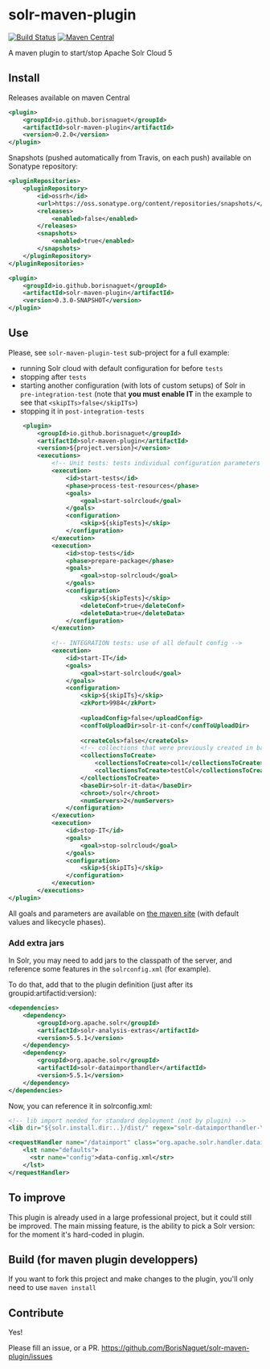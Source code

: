 # solr-maven-plugin

[![Build Status](https://travis-ci.org/BorisNaguet/solr-maven-plugin.svg?branch=master)](https://travis-ci.org/BorisNaguet/solr-maven-plugin) [![Maven Central](https://maven-badges.herokuapp.com/maven-central/io.github.borisnaguet/solr-maven-plugin/badge.svg)](https://maven-badges.herokuapp.com/maven-central/io.github.borisnaguet/solr-maven-plugin)

A maven plugin to start/stop Apache Solr Cloud 5

## Install
Releases available on maven Central
```xml
<plugin>
    <groupId>io.github.borisnaguet</groupId>
    <artifactId>solr-maven-plugin</artifactId>
    <version>0.2.0</version>
</plugin>
```

Snapshots (pushed automatically from Travis, on each push) available on Sonatype repository:
```xml
<pluginRepositories>
	<pluginRepository>
		<id>ossrh</id>
		<url>https://oss.sonatype.org/content/repositories/snapshots/</url>
		<releases>
			<enabled>false</enabled>
		</releases>
		<snapshots>
			<enabled>true</enabled>
		</snapshots>
	</pluginRepository>
</pluginRepositories>
```
```xml
<plugin>
    <groupId>io.github.borisnaguet</groupId>
    <artifactId>solr-maven-plugin</artifactId>
    <version>0.3.0-SNAPSHOT</version>
</plugin>
```

## Use
Please, see `solr-maven-plugin-test` sub-project for a full example:
* running Solr cloud with default configuration for before `tests`
* stopping after `tests`
* starting another configuration (with lots of custom setups) of Solr in `pre-integration-test` (note that **you must enable IT** in the example to see that `<skipITs>false</skipITs>`)
* stopping it in `post-integration-tests`

```xml
	<plugin>
		<groupId>io.github.borisnaguet</groupId>
		<artifactId>solr-maven-plugin</artifactId>
		<version>${project.version}</version>
		<executions>
			<!-- Unit tests: tests individual configuration parameters -->
			<execution>
				<id>start-tests</id>
				<phase>process-test-resources</phase>
				<goals>
					<goal>start-solrcloud</goal>
				</goals>
				<configuration>
					<skip>${skipTests}</skip>
				</configuration>
			</execution>
			<execution>
				<id>stop-tests</id>
				<phase>prepare-package</phase>
				<goals>
					<goal>stop-solrcloud</goal>
				</goals>
				<configuration>
					<skip>${skipTests}</skip>
					<deleteConf>true</deleteConf>
					<deleteData>true</deleteData>
				</configuration>
			</execution>
			
			<!-- INTEGRATION tests: use of all default config -->
			<execution>
				<id>start-IT</id>
				<goals>
					<goal>start-solrcloud</goal>
				</goals>
				<configuration>
					<skip>${skipITs}</skip>
					<zkPort>9984</zkPort>
					
					<uploadConfig>false</uploadConfig>
					<confToUploadDir>solr-it-conf</confToUploadDir>
					
					<createCols>false</createCols>
					<!-- collections that were previously created in baseDir -->
					<collectionsToCreate>
						<collectionsToCreate>col1</collectionsToCreate>
						<collectionsToCreate>testCol</collectionsToCreate>
					</collectionsToCreate>
					<baseDir>solr-it-data</baseDir>
					<chroot>/solr</chroot>
					<numServers>2</numServers>
				</configuration>
			</execution>
			<execution>
				<id>stop-IT</id>
				<goals>
					<goal>stop-solrcloud</goal>
				</goals>
				<configuration>
					<skip>${skipITs}</skip>
				</configuration>
			</execution>
		</executions>
</plugin> 
```

All goals and parameters are available on [the maven site](https://borisnaguet.github.io/solr-maven-plugin/plugin-info.html) (with default values and likecycle phases).

### Add extra jars
In Solr, you may need to add jars to the classpath of the server, and reference some features in the `solrconfig.xml` (for example).

To do that, add that to the plugin definition (just after its groupid:artifactid:version):

```xml
<dependencies>
	<dependency>
		<groupId>org.apache.solr</groupId>
		<artifactId>solr-analysis-extras</artifactId>
		<version>5.5.1</version>
	</dependency>
	<dependency>
		<groupId>org.apache.solr</groupId>
		<artifactId>solr-dataimporthandler</artifactId>
		<version>5.5.1</version>
	</dependency>
</dependencies>
```

Now, you can reference it in solrconfig.xml:
```xml
<!-- lib import needed for standard deployment (not by plugin) -->
<lib dir="${solr.install.dir:..}/dist/" regex="solr-dataimporthandler-\d.*\.jar" />

<requestHandler name="/dataimport" class="org.apache.solr.handler.dataimport.DataImportHandler">
    <lst name="defaults">
      <str name="config">data-config.xml</str>
    </lst>
</requestHandler>
```

## To improve
This plugin is already used in a large professional project, but it could still be improved.
The main missing feature, is the ability to pick a Solr version: for the moment it's hard-coded in plugin.

## Build (for maven plugin developpers)
If you want to fork this project and make changes to the plugin, you'll only need to use `maven install`

## Contribute
Yes!

Please fill an issue, or a PR.
https://github.com/BorisNaguet/solr-maven-plugin/issues
